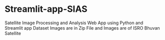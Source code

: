 # Streamlit-app-SIAS
Satellite Image Processing and  Analysis Web App using Python and Streamlit app
Dataset Images are in Zip File and Images are of ISRO Bhuvan Satellite
